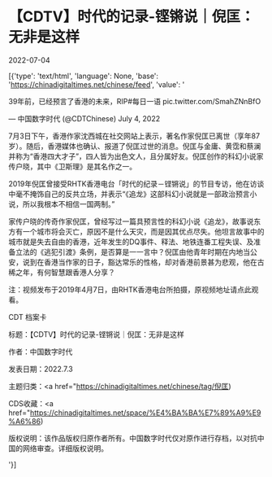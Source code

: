 # 【CDTV】时代的记录-铿锵说｜倪匡：无非是这样

2022-07-04

[{'type': 'text/html', 'language': None, 'base': 'https://chinadigitaltimes.net/chinese/feed', 'value': '

39年前，已经预言了香港的未来，RIP#每日一语 pic.twitter.com/SmahZNnBfO

&mdash; 中国数字时代 (@CDTChinese) July 4, 2022



7月3日下午，香港作家沈西城在社交网站上表示，著名作家倪匡已离世（享年87岁）。随后，香港媒体也确认、报道了倪匡过世的消息。倪匡与金庸、黄霑和蔡澜并称为“香港四大才子”，四人皆为出色文人，且分属好友。倪匡创作的科幻小说家传户晓，其中《卫斯理》是其名作之一。

2019年倪匡曾接受RHTK香港电台「时代的纪录－铿锵说」的节目专访，他在访谈中毫不掩饰自己的反共立场，并表示“《追龙》这部科幻小说就是一部政治预言小说，所以我根本不相信一国两制。”



家传户晓的传奇作家倪匡，曾经写过一篇具预言性的科幻小说《追龙》，故事说东方有一个城市将会灭亡，原因不是什么天灾，而是因其优点尽失。他坦言故事中的城市就是失去自由的香港，近年发生的DQ事件、释法、地铁连番工程失误、及准备立法的《逃犯引渡》条例，是否算是一一言中？倪匡由他青年时期在内地当公安，说到在香港当作家的日子，豁达常乐的性格，却对香港前景甚为悲观，他在古稀之年，有何智慧跟香港人分享？





注：视频发布于2019年4月7日，由RHTK香港电台所拍摄，原视频地址请点此观看。



CDT 档案卡

标题：【CDTV】时代的记录-铿锵说｜倪匡：无非是这样

作者：中国数字时代

发表日期：2022.7.3

主题归类：<a href="https://chinadigitaltimes.net/chinese/tag/倪匡)

CDS收藏：<a href="https://chinadigitaltimes.net/space/%E4%BA%BA%E7%89%A9%E9%A6%86)

版权说明：该作品版权归原作者所有。中国数字时代仅对原作进行存档，以对抗中国的网络审查。详细版权说明。



'}]